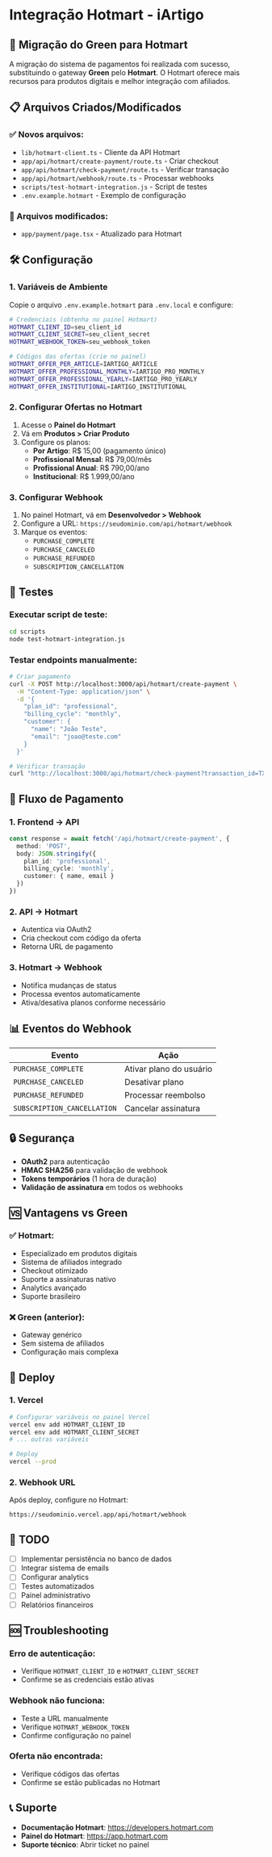 # Integração Hotmart - iArtigo

## 🚀 Migração do Green para Hotmart

A migração do sistema de pagamentos foi realizada com sucesso, substituindo o gateway **Green** pelo **Hotmart**. O Hotmart oferece mais recursos para produtos digitais e melhor integração com afiliados.

## 📋 Arquivos Criados/Modificados

### ✅ Novos arquivos:
- `lib/hotmart-client.ts` - Cliente da API Hotmart
- `app/api/hotmart/create-payment/route.ts` - Criar checkout
- `app/api/hotmart/check-payment/route.ts` - Verificar transação
- `app/api/hotmart/webhook/route.ts` - Processar webhooks
- `scripts/test-hotmart-integration.js` - Script de testes
- `.env.example.hotmart` - Exemplo de configuração

### 🔄 Arquivos modificados:
- `app/payment/page.tsx` - Atualizado para Hotmart

## 🛠️ Configuração

### 1. Variáveis de Ambiente
Copie o arquivo `.env.example.hotmart` para `.env.local` e configure:

```bash
# Credenciais (obtenha no painel Hotmart)
HOTMART_CLIENT_ID=seu_client_id
HOTMART_CLIENT_SECRET=seu_client_secret
HOTMART_WEBHOOK_TOKEN=seu_webhook_token

# Códigos das ofertas (crie no painel)
HOTMART_OFFER_PER_ARTICLE=IARTIGO_ARTICLE
HOTMART_OFFER_PROFESSIONAL_MONTHLY=IARTIGO_PRO_MONTHLY
HOTMART_OFFER_PROFESSIONAL_YEARLY=IARTIGO_PRO_YEARLY
HOTMART_OFFER_INSTITUTIONAL=IARTIGO_INSTITUTIONAL
```

### 2. Configurar Ofertas no Hotmart
1. Acesse o **Painel do Hotmart**
2. Vá em **Produtos > Criar Produto**
3. Configure os planos:
   - **Por Artigo**: R$ 15,00 (pagamento único)
   - **Profissional Mensal**: R$ 79,00/mês
   - **Profissional Anual**: R$ 790,00/ano
   - **Institucional**: R$ 1.999,00/ano

### 3. Configurar Webhook
1. No painel Hotmart, vá em **Desenvolvedor > Webhook**
2. Configure a URL: `https://seudominio.com/api/hotmart/webhook`
3. Marque os eventos:
   - `PURCHASE_COMPLETE`
   - `PURCHASE_CANCELED` 
   - `PURCHASE_REFUNDED`
   - `SUBSCRIPTION_CANCELLATION`

## 🧪 Testes

### Executar script de teste:
```bash
cd scripts
node test-hotmart-integration.js
```

### Testar endpoints manualmente:
```bash
# Criar pagamento
curl -X POST http://localhost:3000/api/hotmart/create-payment \
  -H "Content-Type: application/json" \
  -d '{
    "plan_id": "professional",
    "billing_cycle": "monthly",
    "customer": {
      "name": "João Teste",
      "email": "joao@teste.com"
    }
  }'

# Verificar transação
curl "http://localhost:3000/api/hotmart/check-payment?transaction_id=TXN123"
```

## 🔄 Fluxo de Pagamento

### 1. Frontend → API
```typescript
const response = await fetch('/api/hotmart/create-payment', {
  method: 'POST',
  body: JSON.stringify({
    plan_id: 'professional',
    billing_cycle: 'monthly',
    customer: { name, email }
  })
})
```

### 2. API → Hotmart
- Autentica via OAuth2
- Cria checkout com código da oferta
- Retorna URL de pagamento

### 3. Hotmart → Webhook
- Notifica mudanças de status
- Processa eventos automaticamente
- Ativa/desativa planos conforme necessário

## 📊 Eventos do Webhook

| Evento | Ação |
|--------|------|
| `PURCHASE_COMPLETE` | Ativar plano do usuário |
| `PURCHASE_CANCELED` | Desativar plano |
| `PURCHASE_REFUNDED` | Processar reembolso |
| `SUBSCRIPTION_CANCELLATION` | Cancelar assinatura |

## 🔒 Segurança

- **OAuth2** para autenticação
- **HMAC SHA256** para validação de webhook
- **Tokens temporários** (1 hora de duração)
- **Validação de assinatura** em todos os webhooks

## 🆚 Vantagens vs Green

### ✅ Hotmart:
- Especializado em produtos digitais
- Sistema de afiliados integrado
- Checkout otimizado
- Suporte a assinaturas nativo
- Analytics avançado
- Suporte brasileiro

### ❌ Green (anterior):
- Gateway genérico
- Sem sistema de afiliados
- Configuração mais complexa

## 🚀 Deploy

### 1. Vercel
```bash
# Configurar variáveis no painel Vercel
vercel env add HOTMART_CLIENT_ID
vercel env add HOTMART_CLIENT_SECRET
# ... outras variáveis

# Deploy
vercel --prod
```

### 2. Webhook URL
Após deploy, configure no Hotmart:
```
https://seudominio.vercel.app/api/hotmart/webhook
```

## 📝 TODO

- [ ] Implementar persistência no banco de dados
- [ ] Integrar sistema de emails
- [ ] Configurar analytics
- [ ] Testes automatizados
- [ ] Painel administrativo
- [ ] Relatórios financeiros

## 🆘 Troubleshooting

### Erro de autenticação:
- Verifique `HOTMART_CLIENT_ID` e `HOTMART_CLIENT_SECRET`
- Confirme se as credenciais estão ativas

### Webhook não funciona:
- Teste a URL manualmente
- Verifique `HOTMART_WEBHOOK_TOKEN`
- Confirme configuração no painel

### Oferta não encontrada:
- Verifique códigos das ofertas
- Confirme se estão publicadas no Hotmart

## 📞 Suporte

- **Documentação Hotmart**: https://developers.hotmart.com
- **Painel do Hotmart**: https://app.hotmart.com
- **Suporte técnico**: Abrir ticket no painel
